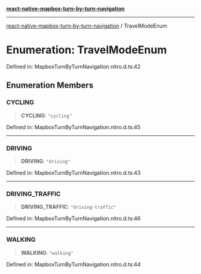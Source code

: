 [**react-native-mapbox-turn-by-turn-navigation**](../README.md)

***

[react-native-mapbox-turn-by-turn-navigation](../globals.md) / TravelModeEnum

# Enumeration: TravelModeEnum

Defined in: MapboxTurnByTurnNavigation.nitro.d.ts:42

## Enumeration Members

### CYCLING

> **CYCLING**: `"cycling"`

Defined in: MapboxTurnByTurnNavigation.nitro.d.ts:45

***

### DRIVING

> **DRIVING**: `"driving"`

Defined in: MapboxTurnByTurnNavigation.nitro.d.ts:43

***

### DRIVING\_TRAFFIC

> **DRIVING\_TRAFFIC**: `"driving-traffic"`

Defined in: MapboxTurnByTurnNavigation.nitro.d.ts:46

***

### WALKING

> **WALKING**: `"walking"`

Defined in: MapboxTurnByTurnNavigation.nitro.d.ts:44
